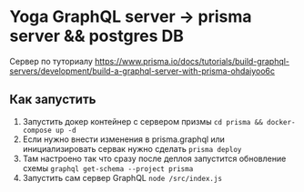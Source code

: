 # Yoga GraphQL server -> prisma server && postgres DB

Сервер по туториалу https://www.prisma.io/docs/tutorials/build-graphql-servers/development/build-a-graphql-server-with-prisma-ohdaiyoo6c

## Как запустить
1. Запустить докер контейнер с сервером призмы `cd prisma && docker-compose up -d`
2. Если нужно внести изменения в prisma.graphql или инициализировать сервак нужно сделать `prisma deploy`
3. Там настроено так что сразу после деплоя запустится обновление схемы `graphql get-schema --project prisma`
4. Запустить сам сервер GraphQL  `node /src/index.js`